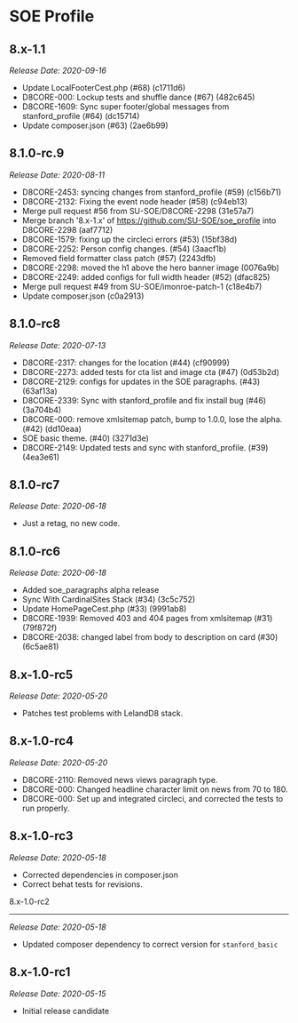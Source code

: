 # SOE Profile

8.x-1.1
--------------------------------------------------------------------------------
_Release Date: 2020-09-16_

- Update LocalFooterCest.php (#68) (c1711d6)
- D8CORE-000: Lockup tests and shuffle dance (#67) (482c645)
- D8CORE-1609: Sync super footer/global messages from stanford_profile (#64) (dc15714)
- Update composer.json (#63) (2ae6b99)

8.1.0-rc.9
--------------------------------------------------------------------------------
_Release Date: 2020-08-11_

- D8CORE-2453: syncing changes from stanford_profile (#59) (c156b71)
- D8CORE-2132: Fixing the event node header (#58) (c94eb13)
- Merge pull request #56 from SU-SOE/D8CORE-2298 (31e57a7)
- Merge branch '8.x-1.x' of https://github.com/SU-SOE/soe_profile into D8CORE-2298 (aaf7712)
- D8CORE-1579: fixing up the circleci errors (#53) (15bf38d)
- D8CORE-2252: Person config changes. (#54) (3aacf1b)
- Removed field formatter class patch (#57) (2243dfb)
- D8CORE-2298: moved the h1 above the hero banner image (0076a9b)
- D8CORE-2249: added configs for full width header (#52) (dfac825)
- Merge pull request #49 from SU-SOE/imonroe-patch-1 (c18e4b7)
- Update composer.json (c0a2913)

8.1.0-rc8
--------------------------------------------------------------------------------
_Release Date: 2020-07-13_

- D8CORE-2317: changes for the location (#44) (cf90999)
- D8CORE-2273: added tests for cta list and image cta (#47) (0d53b2d)
- D8CORE-2129: configs for updates in the SOE paragraphs. (#43) (63af13a)
- D8CORE-2339: Sync with stanford_profile and fix install bug (#46) (3a704b4)
- D8CORE-000: remove xmlsitemap patch, bump to 1.0.0, lose the alpha. (#42) (dd10eaa)
- SOE basic theme. (#40) (3271d3e)
- D8CORE-2149: Updated tests and sync with stanford_profile. (#39) (4ea3e61)

8.1.0-rc7
--------------------------------------------------------------------------------
_Release Date: 2020-06-18_
 - Just a retag, no new code.

8.1.0-rc6
--------------------------------------------------------------------------------
_Release Date: 2020-06-18_

- Added soe_paragraphs alpha release
- Sync With CardinalSites Stack (#34) (3c5c752)
- Update HomePageCest.php (#33) (9991ab8)
- D8CORE-1939: Removed 403 and 404 pages from xmlsitemap (#31) (79f872f)
- D8CORE-2038: changed label from body to description on card (#30) (6c5ae81)

8.x-1.0-rc5
--------------------------------------------------------------------------------
_Release Date: 2020-05-20_

- Patches test problems with LelandD8 stack.

8.x-1.0-rc4
--------------------------------------------------------------------------------
_Release Date: 2020-05-20_

- D8CORE-2110: Removed news views paragraph type.
- D8CORE-000: Changed headline character limit on news from 70 to 180.
- D8CORE-000: Set up and integrated circleci, and corrected the tests to run properly.

8.x-1.0-rc3
--------------------------------------------------------------------------------
_Release Date: 2020-05-18_

- Corrected dependencies in composer.json
- Correct behat tests for revisions.

8.x-1.0-rc2
________________________________________________________________________________
_Release Date: 2020-05-18_

- Updated composer dependency to correct version for `stanford_basic`

8.x-1.0-rc1
--------------------------------------------------------------------------------
_Release Date: 2020-05-15_

- Initial release candidate
